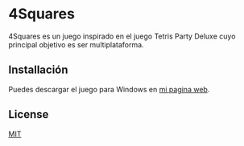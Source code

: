 
# 4Squares

4Squares es un juego inspirado en el juego Tetris Party Deluxe cuyo principal objetivo es ser multiplataforma.

## Installación

Puedes descargar el juego para Windows en [mi pagina web](https://micuarto.000webhostapp.com).


## License
[MIT](https://choosealicense.com/licenses/mit/)